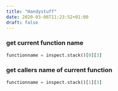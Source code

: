 ```yaml
---
title: "Handystuff"
date: 2020-03-06T11:23:52+01:00
draft: false
---
```


### get current function name

```python
functionname = inspect.stack()[0][3]
```

### get callers name of current function

```python
functionname = inspect.stack()[1][3]
```
